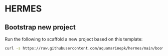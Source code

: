 # HERMES

## Bootstrap new project

Run the following to scaffold a new project based on this template:

```bash
curl -s https://raw.githubusercontent.com/aquamarinepk/hermes/main/bootstrap.sh | bash -s github.com/yourname/yourproject


